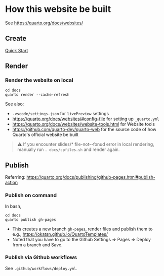 # How this website be built

See https://quarto.org/docs/websites/

## Create 

[Quick Start](https://quarto.org/docs/websites/#quick-start)


## Render

### Render the website on local

```
cd docs
quarto render --cache-refresh
```

See also:

- `.vscode/settings.json` for `livePreview` settings
- https://quarto.org/docs/websites/#config-file for setting up `_quarto.yml`
- https://quarto.org/docs/websites/website-tools.html for Website tools
- https://github.com/quarto-dev/quarto-web for the source code of how Quarto's official website be built

> ⚠️ If you encounter slides/* file-not--fonud error in local rendering, manually run `. docs/cpfiles.sh` and render again.

## Publish

Referring: https://quarto.org/docs/publishing/github-pages.html#publish-action


### Publish on command

In bash, 

```
cd docs
quarto publish gh-pages
```

- This creates a new branch `gh-pages`, render files and publish them to e.g., https://okatsn.github.io/QuartoTemplates/
- Noted that you have to go to the Github Settings => Pages => Deploy from a branch and Save.

### Publish via Github workflows

See `.github/workflows/deploy.yml`.